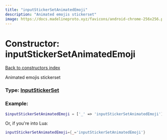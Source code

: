 ```yaml
---
title: "inputStickerSetAnimatedEmoji"
description: "Animated emojis stickerset"
image: https://docs.madelineproto.xyz/favicons/android-chrome-256x256.png
---
```

# Constructor: inputStickerSetAnimatedEmoji  
[Back to constructors index](index.md)



Animated emojis stickerset




### Type: [InputStickerSet](../types/InputStickerSet.md)


### Example:

```php
$inputStickerSetAnimatedEmoji = ['_' => 'inputStickerSetAnimatedEmoji'];
```  


Or, if you're into Lua:

```lua
inputStickerSetAnimatedEmoji={_='inputStickerSetAnimatedEmoji'}

```


